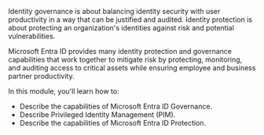 Identity governance is about balancing identity security with user productivity in a way that can be justified and audited. Identity protection is about protecting an organization's identities against risk and potential vulnerabilities.

Microsoft Entra ID provides many identity protection and governance capabilities that work together to mitigate risk by protecting, monitoring, and auditing access to critical assets while ensuring employee and business partner productivity.

In this module, you'll learn how to:

- Describe the capabilities of Microsoft Entra ID Governance.
- Describe Privileged Identity Management (PIM).
- Describe the capabilities of Microsoft Entra ID Protection.
